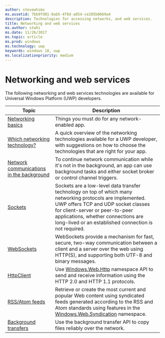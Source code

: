 ```yaml
---
author: stevewhims
ms.assetid: 7bb9fd81-8ab5-4f8d-a854-ce285b0669a4
description: Technologies for accessing networks, and web services.
title: Networking and web services
ms.author: stwhi
ms.date: 11/26/2017
ms.topic: article
ms.prod: windows
ms.technology: uwp
keywords: windows 10, uwp
ms.localizationpriority: medium
---
```


# Networking and web services

The following networking and web services technologies are available for Universal Windows Platform (UWP) developers.

| Topic | Description |
| - | - |
| [Networking basics](networking-basics.md) | Things you must do for any network-enabled app. |
| [Which networking technology?](which-networking-technology.md) | A quick overview of the networking technologies available for a UWP developer, with suggestions on how to choose the technologies that are right for your app. |
| [Network communications in the background](network-communications-in-the-background.md) | To continue network communication while it's not in the background, an app can use background tasks and either socket broker or control channel triggers. |
| [Sockets](sockets.md) | Sockets are a low-level data transfer technology on top of which many networking protocols are implemented. UWP offers TCP and UDP socket classes for client-server or peer-to-peer applications, whether connections are long-lived or an established connection is not required. |
| [WebSockets](websockets.md) | WebSockets provide a mechanism for fast, secure, two-way communication between a client and a server over the web using HTTP(S), and supporting both UTF-8 and binary messages. |
| [HttpClient](httpclient.md) | Use [Windows.Web.Http](https://msdn.microsoft.com/library/windows/apps/dn279692) namespace API to send and receive information using the HTTP 2.0 and HTTP 1.1 protocols. |
| [RSS/Atom feeds](web-feeds.md) | Retrieve or create the most current and popular Web content using syndicated feeds generated according to the RSS and Atom standards using features in the [Windows.Web.Syndication](https://msdn.microsoft.com/library/windows/apps/br243632) namespace. |
| [Background transfers](background-transfers.md) | Use the background transfer API to copy files reliably over the network. |
